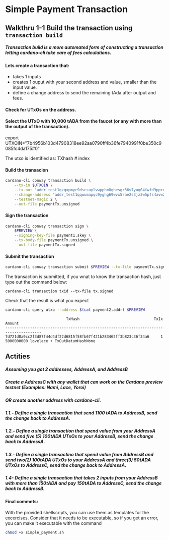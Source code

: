 # Simple Payment Transaction

## Walkthru 1-1 Build the transaction using `transaction build` 
    
##### Transaction build is a more automated form of constructing a transaction letting cardano-cli take care of fees calculations.



#### Lets create a transaction that:
- takes 1 inputs 
- creates 1 ouput with your second address and value, smaller than the input value.  
- define a change address to send the remaining tAda after output and fees.

#### Check for UTxOs on the address. 
#### Select the UTxO with 10,000 tADA from the faucet (or any with more than the output of the transaction).

export UTXOIN="7b4956b103d47908318ee92aa0790ff4b36fe7940991f0be350c9085fc4da175#0"

The utxo is identified as:  TXhash # index


#### Build the transacion

```bash
cardano-cli conway transaction build \
    --tx-in $UTXOIN \
    --tx-out "addr_test1qzqxpmyc9dscsuylvwpphm8qhesgr36v7yuq04fwfd9pprd5n6m772znh8lf4z2zawkzwnxl2zzduew5vgjeduv2nwksa20hl9 5000000000" \
    --change-address "addr_test1qqwumapqc9yghg69wvx5rae2s3jz3w5pfs4avw2x96h45pemvtjg092unvw09zgm2az4evmg0anv5xgytk26jxaz2lussnpysf" \
    --testnet-magic 2 \
    --out-file paymentTx.unsigned
```

#### Sign the transaction

```bash
cardano-cli conway transaction sign \
    $PREVIEW \
    --signing-key-file payment1.skey \
    --tx-body-file paymentTx.unsigned \
    --out-file paymentTx.signed
```

#### Submit the transaction

```bash
cardano-cli conway transaction submit $PREVIEW --tx-file paymentTx.signed
```
The transaction is submitted, if you wnat to know the transaction hash, just type out the command below:

    cardano-cli transaction txid --tx-file tx.signed
    
Check that the result is what you expect

```bash
cardano-cli query utxo --address $(cat payment2.addr) $PREVIEW
```
                               TxHash                                 TxIx        Amount
    --------------------------------------------------------------------------------------
    7d721d8a0cc2f3d87f44d4df22d6815f58fb67f421b283462ff3b823c36f34a6     1        5000000000 lovelace + TxOutDatumHashNone



## Actities

##### Assuming you got 2 addresses, AddressA, and AddressB
##### Create a AddressC with any wallet that can work on the Cardano preview testnet (Examples: Nami, Lace, Yoroi)
##### OR create another address with cardano-cli. 


##### 1.1.- Define a single transaction that send 1100 tADA to AddressB, send the change back to AddressA.

##### 1.2.- Define a single transaction that spend value from your AddressA and send five (5) 100tADA UTxOs to your AddressB, send the change back to AddressA.

##### 1.3.- Define a single transactino that spend value from  AddressB and send two(2) 100tADA UTxOs to your AddressA and three(3) 50tADA UTxOs to AddressC, send the change back to AddressA.

##### 1.4- Define a single transaction that takes 2 inputs from your AddressB with more than 150tADA and pay 150tADA to AddressC, send the change back to AddressB.

#### Final commets:
With the provided shellscripts, you can use them as templates for the excercises. Consider that it needs to be executable, so if you get an error, you can make it executable with the command 
```bash
chmod +x simple_payment.sh
```
